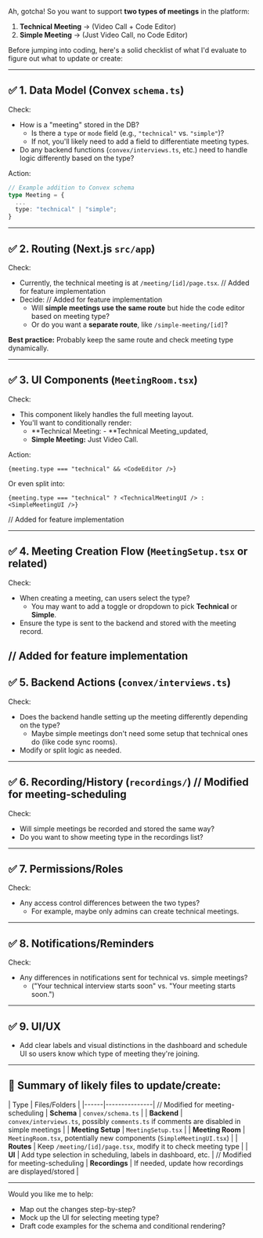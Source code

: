 Ah, gotcha! So you want to support **two types of meetings** in the platform:  

1. **Technical Meeting** → (Video Call + Code Editor)  
2. **Simple Meeting** → (Just Video Call, no Code Editor)  

Before jumping into coding, here's a solid checklist of what I'd evaluate to figure out what to update or create:

---

## ✅ **1. Data Model (Convex `schema.ts`)**
Check:
- How is a "meeting" stored in the DB?
  - Is there a `type` or `mode` field (e.g., `"technical"` vs. `"simple"`)?
  - If not, you'll likely need to add a field to differentiate meeting types.
- Do any backend functions (`convex/interviews.ts`, etc.) need to handle logic differently based on the type?

Action:
```ts
// Example addition to Convex schema
type Meeting = {
  ...
  type: "technical" | "simple";
}
```

---

## ✅ **2. Routing (Next.js `src/app`)**
Check:
- Currently, the technical meeting is at `/meeting/[id]/page.tsx`.
// Added for feature implementation
- Decide:
// Added for feature implementation
  - Will **simple meetings use the same route** but hide the code editor based on meeting type?
  - Or do you want a **separate route**, like `/simple-meeting/[id]`?

**Best practice:** Probably keep the same route and check meeting type dynamically.

---

## ✅ **3. UI Components (`MeetingRoom.tsx`)**
Check:
- This component likely handles the full meeting layout.
- You'll want to conditionally render:
    - **Technical Meeting:   - **Technical Meeting_updated,
  - **Simple Meeting:** Just Video Call.

Action:
```tsx
{meeting.type === "technical" && <CodeEditor />}
```

Or even split into:
```tsx
{meeting.type === "technical" ? <TechnicalMeetingUI /> : <SimpleMeetingUI />}
```
// Added for feature implementation

---

## ✅ **4. Meeting Creation Flow (`MeetingSetup.tsx` or related)**
Check:
- When creating a meeting, can users select the type?
  - You may want to add a toggle or dropdown to pick **Technical** or **Simple**.
- Ensure the type is sent to the backend and stored with the meeting record.

// Added for feature implementation
---

## ✅ **5. Backend Actions (`convex/interviews.ts`)**
Check:
- Does the backend handle setting up the meeting differently depending on the type?
  - Maybe simple meetings don't need some setup that technical ones do (like code sync rooms).
- Modify or split logic as needed.

---

## ✅ **6. Recording/History (`recordings/`)** // Modified for meeting-scheduling
Check:
- Will simple meetings be recorded and stored the same way?
- Do you want to show meeting type in the recordings list?

---

## ✅ **7. Permissions/Roles**
Check:
- Any access control differences between the two types?
  - For example, maybe only admins can create technical meetings.

---

## ✅ **8. Notifications/Reminders**
Check:
- Any differences in notifications sent for technical vs. simple meetings?
  - ("Your technical interview starts soon" vs. "Your meeting starts soon.")

---

## ✅ **9. UI/UX**
- Add clear labels and visual distinctions in the dashboard and schedule UI so users know which type of meeting they're joining.

---

## 🚀 **Summary of likely files to update/create:**

| Type | Files/Folders |
|------|---------------| // Modified for meeting-scheduling
| **Schema** | `convex/schema.ts` |
| **Backend** | `convex/interviews.ts`, possibly `comments.ts` if comments are disabled in simple meetings |
| **Meeting Setup** | `MeetingSetup.tsx` |
| **Meeting Room** | `MeetingRoom.tsx`, potentially new components (`SimpleMeetingUI.tsx`) |
| **Routes** | Keep `/meeting/[id]/page.tsx`, modify it to check meeting type |
| **UI** | Add type selection in scheduling, labels in dashboard, etc. | // Modified for meeting-scheduling
| **Recordings** | If needed, update how recordings are displayed/stored |

---

Would you like me to help:
- Map out the changes step-by-step?
- Mock up the UI for selecting meeting type?
- Draft code examples for the schema and conditional rendering?